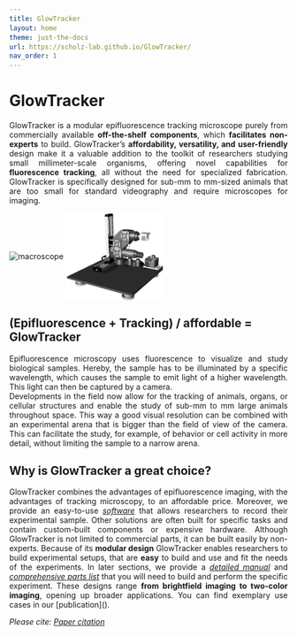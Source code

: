 ```yaml
---
title: GlowTracker
layout: home
theme: just-the-docs
url: https://scholz-lab.github.io/GlowTracker/
nav_order: 1
---
```


# GlowTracker

<p align="justify">
    GlowTracker is a modular epifluorescence tracking microscope purely from commercially available <b>off-the-shelf components</b>, which <b>facilitates non-experts</b> to build. GlowTracker’s <b>affordability, versatility, and user-friendly</b> design make it a valuable addition to the toolkit of researchers studying small millimeter-scale organisms, offering novel capabilities for <b>fluorescence tracking</b>, all without the need for specialized fabrication. GlowTracker is specifically designed for sub-mm to mm-sized animals that are too small for standard videography and require microscopes for imaging.
</p>

<div>
    <img float="left" align ="middle" src="custom_assets/images/GlowTracker_introduction_small.gif" alt="macroscope" width="60%" />
    <img float="left" align ="middle" src="custom_assets/images/macroscope_3d_4_shortstage.png" alt="macroscope" width="35%" />
</div>

## (Epifluorescence + Tracking) / affordable = GlowTracker
<p align="justify">
    Epifluorescence microscopy uses fluorescence to visualize and study biological samples. Hereby, the sample has to be illuminated by a specific wavelength, which causes the sample to emit light of a higher wavelength. This light can then be captured by a camera. 
    <br/>
    Developments in the field now allow for the tracking of animals, organs, or cellular structures and enable the study of sub-mm to mm large animals throughout space. This way a good visual resolution can be combined with an experimental arena that is bigger than the field of view of the camera. This can facilitate the study, for example, of behavior or cell activity in more detail, without limiting the sample to a narrow arena.
</p>


## Why is GlowTracker a great choice?
<p align="justify">
    GlowTracker combines the advantages of epifluorescence imaging, with the advantages of tracking microscopy, to an affordable price. Moreover, we provide an easy-to-use <a href="https://scholz-lab.github.io/GlowTracker/software/software.html"><i>software</i></a> that allows researchers to record their experimental sample. Other solutions are often built for specific tasks and contain custom-built components or expensive hardware. Although GlowTracker is not limited to commercial parts, it can be built easily by non-experts. Because of its <b>modular design</b> GlowTracker enables researchers to build experimental setups, that are <b>easy</b> to build and use and fit the needs of the experiments. In later sections, we provide a <a href="https://scholz-lab.github.io/GlowTracker/build_your_own.html"><i>detailed manual</i></a> and <a href="https://scholz-lab.github.io/GlowTracker/List%20of%20parts/List_of_parts.html"><i>comprehensive parts list</i></a> that you will need to build and perform the specific experiment. These designs range <b>from brightfield imaging to two-color imaging</b>, opening up broader applications. You can find exemplary use cases in our [publication]().
</p>

_Please cite: [Paper citation]()_
